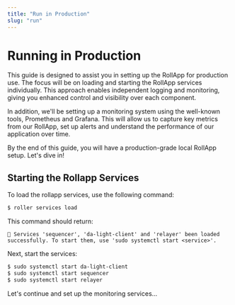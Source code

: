 ```yaml
---
title: "Run in Production"
slug: "run"
---
```


# Running in Production

This guide is designed to assist you in setting up the RollApp for production use. The focus will be on loading and starting the RollApp services individually. This approach enables independent logging and monitoring, giving you enhanced control and visibility over each component.

In addition, we'll be setting up a monitoring system using the well-known tools, Prometheus and Grafana. This will allow us to capture key metrics from our RollApp, set up alerts and understand the performance of our application over time.

By the end of this guide, you will have a production-grade local RollApp setup. Let's dive in!

## Starting the Rollapp Services

To load the rollapp services, use the following command:

```bash
$ roller services load
```

This command should return:

```
💈 Services 'sequencer', 'da-light-client' and 'relayer' been loaded successfully. To start them, use 'sudo systemctl start <service>'.
```

Next, start the services:

```bash
$ sudo systemctl start da-light-client
$ sudo systemctl start sequencer
$ sudo systemctl start relayer
```

Let's continue and set up the monitoring services...
